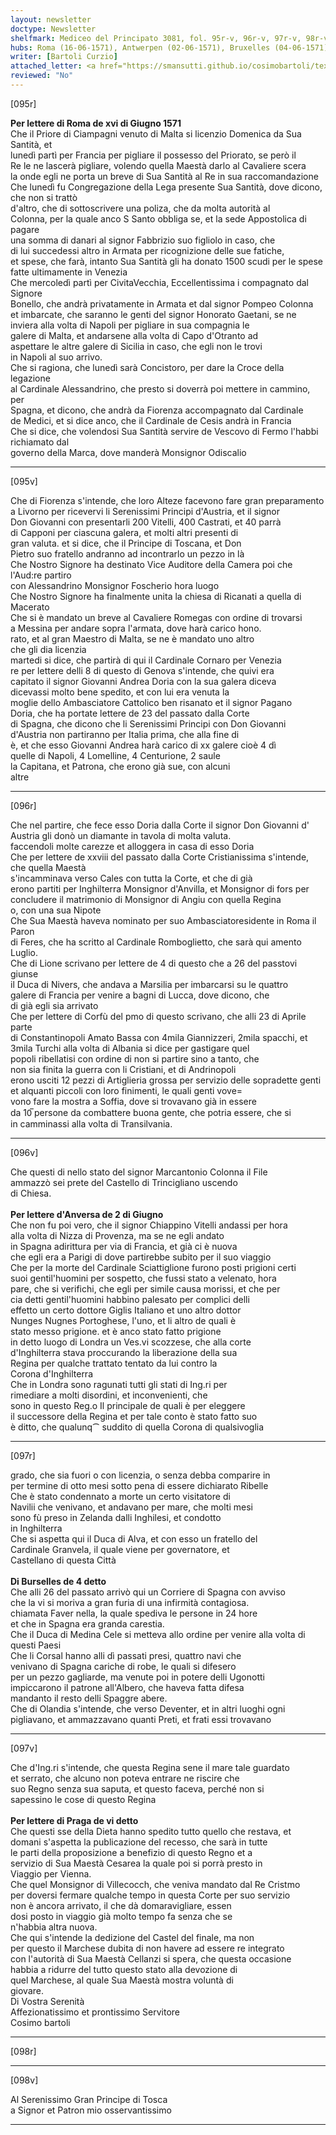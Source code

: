 ```yaml
---
layout: newsletter
doctype: Newsletter
shelfmark: Mediceo del Principato 3081, fol. 95r-v, 96r-v, 97r-v, 98r-v
hubs: Roma (16-06-1571), Antwerpen (02-06-1571), Bruxelles (04-06-1571), Praha (06-06-1571)
writer: [Bartoli Curzio]
attached_letter: <a href="https://smansutti.github.io/cosimobartoli/texts/2980_029/">2980_029</a>
reviewed: "No"
---
```


[095r]  
  
  
<strong>Per lettere di Roma de xvi di Giugno 1571</strong>  
Che il Priore di Ciampagni venuto di Malta si licenzio Domenica da Sua Santità, et  
lunedì partì per Francia per pigliare il possesso del Priorato, se però il  
Re le ne lascerà pigliare, volendo quella Maestà darlo al Cavaliere scera  
la onde egli ne porta un breve di Sua Santità al Re in sua raccomandazione  
Che lunedì fu Congregazione della Lega presente Sua Santità, dove dicono, che non si trattò  
d'altro, che di sottoscrivere una poliza, che da molta autorità al  
Colonna, per la quale anco S Santo obbliga se, et la sede Appostolica di pagare  
una somma di danari al signor Fabbrizio suo figliolo in caso, che  
di lui succedessi altro in Armata per ricognizione delle sue fatiche,  
et spese, che farà, intanto Sua Santità gli ha donato 1500 scudi per le spese  
fatte ultimamente in Venezia  
Che mercoledì partì per CivitaVecchia, Eccellentissima i compagnato dal Signore  
Bonello, che andrà privatamente in Armata et dal signor Pompeo Colonna  
et imbarcate, che saranno le genti del signor Honorato Gaetani, se ne  
inviera alla volta di Napoli per pigliare in sua compagnia le  
galere di Malta, et andarsene alla volta di Capo d'Otranto ad  
aspettare le altre galere di Sicilia in caso, che egli non le trovi  
in Napoli al suo arrivo.  
Che si ragiona, che lunedì sarà Concistoro, per dare la Croce della legazione  
al Cardinale Alessandrino, che presto si doverrà poi mettere in cammino, per  
Spagna, et dicono, che andrà da Fiorenza accompagnato dal Cardinale  
de Medici, et si dice anco, che il Cardinale de Cesis andrà in Francia  
Che si dice, che volendosi Sua Santità servire de Vescovo di Fermo l'habbi richiamato dal  
governo della Marca, dove manderà Monsignor Odiscalio  
  
---  

[095v]  
  
  
Che di Fiorenza s'intende, che loro Alteze facevono fare gran preparamento  
a Livorno per ricevervi li Serenissimi Principi d'Austria, et il signor  
Don Giovanni con presentarli 200 Vitelli, 400 Castrati, et 40 parrà  
di Capponi per ciascuna galera, et molti altri presenti di  
gran valuta. et si dice, che il Principe di Toscana, et Don  
Pietro suo fratello andranno ad incontrarlo un pezzo in là  
Che Nostro Signore ha destinato Vice Auditore della Camera poi che l'Aud:re partiro  
con Alessandrino Monsignor Foscherio hora luogo  
Che Nostro Signore ha finalmente unita la chiesa di Ricanati a quella di Macerato  
Che si è mandato un breve al Cavaliere Romegas con ordine di trovarsi  
a Messina per andare sopra l'armata, dove harà carico hono.  
rato, et al gran Maestro di Malta, se ne è mandato uno altro  
che gli dia licenzia  
martedi si dice, che partirà di qui il Cardinale Cornaro per Venezia  
re per lettere delli 8 di questo di Genova s'intende, che quivi era  
capitato il signor Giovanni Andrea Doria con la sua galera diceva  
dicevassi molto bene spedito, et con lui era venuta la  
moglie dello Ambasciatore Cattolico ben risanato et il signor Pagano  
Doria, che ha portate lettere de 23 del passato dalla Corte  
di Spagna, che dicono che li Serenissimi Principi con Don Giovanni  
d'Austria non partiranno per Italia prima, che alla fine di  
è, et che esso Giovanni Andrea harà carico di xx galere cioè 4 dì  
quelle di Napoli, 4 Lomelline, 4 Centurione, 2 saule  
la Capitana, et Patrona, che erono già sue, con alcuni  
altre  
  
---  

[096r]  
  
  
Che nel partire, che fece esso Doria dalla Corte il signor Don Giovanni d'  
Austria gli donò un diamante in tavola di molta valuta.  
faccendoli molte carezze et alloggera in casa di esso Doria  
Che per lettere de xxviii del passato dalla Corte Cristianissima s'intende, che quella Maestà  
s'incamminava verso Cales con tutta la Corte, et che di già  
erono partiti per Inghilterra Monsignor d'Anvilla, et Monsignor di fors per  
concludere il matrimonio di Monsignor di Angiu con quella Regina  
o, con una sua Nipote  
Che Sua Maestà haveva nominato per suo Ambasciatoresidente in Roma il Paron  
di Feres, che ha scritto al Cardinale Romboglietto, che sarà qui amento  
Luglio.  
Che di Lione scrivano per lettere de 4 di questo che a 26 del passtovi giunse  
il Duca di Nivers, che andava a Marsilia per imbarcarsi su le quattro  
galere di Francia per venire a bagni di Lucca, dove dicono, che  
di già egli sia arrivato  
Che per lettere di Corfù del pmo di questo scrivano, che alli 23 di Aprile parte  
di Constantinopoli Amato Bassa con 4mila Giannizzeri, 2mila spacchi, et  
3mila Turchi alla volta di Albania si dice per gastigare quel  
popoli ribellatisi con ordine di non si partire sino a tanto, che  
non sia finita la guerra con li Cristiani, et di Andrinopoli  
erono usciti 12 pezzi di Artiglieria grossa per servizio delle sopradette genti  
et alquanti piccoli con loro finimenti, le quali genti vove=  
vono fare la mostra a Soffia, dove si trovavano già in essere  
da 10̅ persone da combattere buona gente, che potria essere, che si  
in camminassi alla volta di Transilvania.  
  
---  

[096v]  
  
  
Che questi di nello stato del signor Marcantonio Colonna il File  
ammazzò sei prete del Castello di Trincigliano uscendo  
di Chiesa.  
<br/><strong>Per lettere d'Anversa de 2 di Giugno</strong>  
Che non fu poi vero, che il signor Chiappino Vitelli andassi per hora  
alla volta di Nizza di Provenza, ma se ne egli andato  
in Spagna adirittura per via di Francia, et già ci è nuova  
che egli era a Parigi di dove partirebbe subito per il suo viaggio  
Che per la morte del Cardinale Sciattiglione furono posti prigioni certi  
suoi gentil'huomini per sospetto, che fussi stato a velenato, hora  
pare, che si verifichi, che egli per simile causa morissi, et che per  
cia detti gentil'huomini habbino palesato per complici delli  
effetto un certo dottore Giglis Italiano et uno altro dottor  
Nunges Nugnes Portoghese, l'uno, et li altro de quali è  
stato messo prigione. et è anco stato fatto prigione  
in detto luogo di Londra un Ves.vi scozzese, che alla corte  
d'Inghilterra stava proccurando la liberazione della sua  
Regina per qualche trattato tentato da lui contro la  
Corona d'Inghilterra  
Che in Londra sono ragunati tutti gli stati di Ing.ri per  
rimediare a molti disordini, et inconvenienti, che  
sono in questo Reg.o Il principale de quali è per eleggere  
il successore della Regina et per tale conto è stato fatto suo  
è ditto, che qualunq⁀ suddito di quella Corona di qualsivoglia  
  
---  

[097r]  
  
  
grado, che sia fuori o con licenzia, o senza debba comparire in  
per termine di otto mesi sotto pena di essere dichiarato Ribelle  
Che è stato condennato a morte un certo visitatore di  
Navilii che venivano, et andavano per mare, che molti mesi  
sono fù preso in Zelanda dalli Inghilesi, et condotto  
in Inghilterra  
Che si aspetta qui il Duca di Alva, et con esso un fratello del  
Cardinale Granvela, il quale viene per governatore, et  
Castellano di questa Città  
<br/><strong>Di Burselles de 4 detto</strong>  
Che alli 26 del passato arrivò qui un Corriere di Spagna con avviso  
che la vi si moriva a gran furia di una infirmità contagiosa.  
chiamata Faver nella, la quale spediva le persone in 24 hore  
et che in Spagna era granda carestia.  
Che il Duca di Medina Cele si metteva allo ordine per venire alla volta di  
questi Paesi  
Che li Corsal hanno alli dì passati presi, quattro navi che  
venivano di Spagna cariche di robe, le quali si difesero  
per un pezzo gagliarde, ma venute poi in potere delli Ugonotti  
impiccarono il patrone all'Albero, che haveva fatta difesa  
mandanto il resto delli Spaggre abere.  
Che di Olandia s'intende, che verso Deventer, et in altri luoghi ogni  
pigliavano, et ammazzavano quanti Preti, et frati essi trovavano  
  
---  

[097v]  
  
  
Che d'Ing.ri s'intende, che questa Regina sene il mare tale guardato  
et serrato, che alcuno non poteva entrare ne riscire che  
suo Regno senza sua saputa, et questo faceva, perché non si  
sapessino le cose di questo Regina  
<br/><strong>Per lettere di Praga de vi detto</strong>  
Che questi sse della Dieta hanno spedito tutto quello che restava, et  
domani s'aspetta la publicazione del recesso, che sarà in tutte  
le parti della proposizione a benefizio di questo Regno et a  
servizio di Sua Maestà Cesarea la quale poi si porrà presto in  
Viaggio per Vienna.  
Che quel Monsignor di Villecocch, che veniva mandato dal Re Cristmo  
per doversi fermare qualche tempo in questa Corte per suo servizio  
non è ancora arrivato, il che dà domaravigliare, essen  
dosi posto in viaggio già molto tempo fa senza che se  
n'habbia altra nuova.  
Che qui s'intende la dedizione del Castel del finale, ma non  
per questo il Marchese dubita di non havere ad essere re integrato  
con l'autorità di Sua Maestà Cellanzi si spera, che questa occasione  
habbia a ridurre del tutto questo stato alla devozione di  
quel Marchese, al quale Sua Maestà mostra voluntà di  
giovare.  
Di Vostra Serenità  
Affezionatissimo et prontissimo Servitore  
Cosimo bartoli  
  
---  

[098r]  
  
  
  
---  

[098v]  
  
  
Al Serenissimo Gran Principe di Tosca  
a Signor et Patron mio osservantissimo  
  
---  

